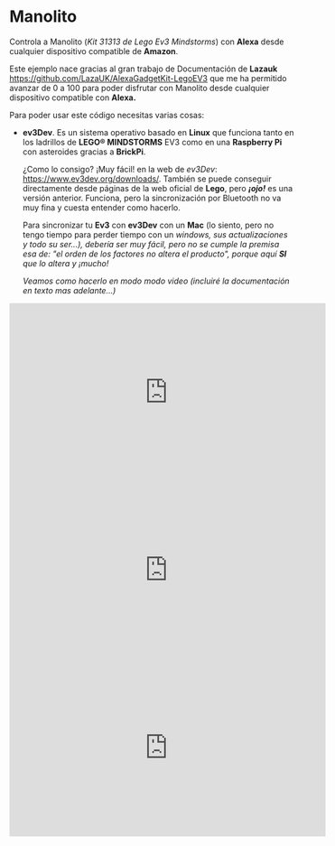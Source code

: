 # Manolito
Controla a Manolito (<i>Kit 31313 de Lego Ev3 Mindstorms</i>) con <b>Alexa</b> desde cualquier dispositivo compatible de <b>Amazon</b>.

Este ejemplo nace gracias al gran trabajo de Documentación de <b>Lazauk</b> https://github.com/LazaUK/AlexaGadgetKit-LegoEV3 que me ha permitido avanzar de 0 a 100 para poder disfrutar con Manolito desde cualquier dispositivo compatible con <b>Alexa.</b>

Para poder usar este código necesitas varias cosas:

- <b>ev3Dev</b>. Es un sistema operativo basado en <b>Linux</b> que funciona tanto en los ladrillos de <b>LEGO® MINDSTORMS</b> EV3 como en una <b>Raspberry Pi</b> con asteroides gracias a <b>BrickPi</b>. 

    ¿Como lo consigo? ¡Muy fácil! en la web de <i>ev3Dev</i>: https://www.ev3dev.org/downloads/. También se puede conseguir directamente desde páginas de la web oficial de <b>Lego</b>, pero <b><i>¡ojo!</i></b> es una versión anterior. Funciona, pero la sincronización por Bluetooth no va muy fina y cuesta entender como hacerlo.
    
    Para sincronizar tu <b>Ev3</b> con <b>ev3Dev</b> con un <b>Mac</b> (lo siento, pero no tengo tiempo para perder tiempo con un <i>windows<i/>, sus actualizaciones y todo su ser...), debería ser muy fácil, pero no se cumple la premisa esa de: "el orden de los factores no altera el producto", porque aquí <b>SI</b> que lo altera y ¡mucho!
    
    Veamos como hacerlo en modo modo video (incluiré la documentación en texto mas adelante...) 
    
<iframe width="560" height="315" src="https://www.youtube.com/embed/SSxdLdfKS5E" frameborder="0" allow="accelerometer; autoplay; encrypted-media; gyroscope; picture-in-picture" allowfullscreen></iframe>
    
<iframe width="560" height="315" src="https://www.youtube.com/embed/h6alAdD6sWc" frameborder="0" allow="accelerometer; autoplay; encrypted-media; gyroscope; picture-in-picture" allowfullscreen></iframe>
    
<iframe width="560" height="315" src="https://www.youtube.com/embed/2zy9iwp4Kgs" frameborder="0" allow="accelerometer; autoplay; encrypted-media; gyroscope; picture-in-picture" allowfullscreen></iframe>